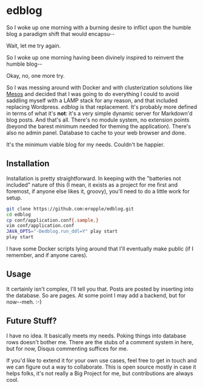 # edblog #

So I woke up one morning with a burning desire to inflict upon the humble blog a paradigm shift that would encapsu--

Wait, let me try again.

So I woke up one morning having been divinely inspired to reinvent the humble blog--

Okay, no, one more try.

So I was messing around with Docker and with clusterization solutions like [Mesos](http://mesosphere.io) and decided that I was going to do everything I could to avoid saddling myself with a LAMP stack for any reason, and that included replacing Wordpress. *edblog* is that replacement. It's probably more defined in terms of what it's **not**: it's a very simple dynamic server for Markdown'd blog posts. And that's all. There's no module system, no extension points (beyond the barest minimum needed for theming the application). There's also no admin panel. Database to cache to your web browser and done.

It's the minimum viable blog for my needs. Couldn't be happier.

## Installation ##

Installation is pretty straightforward. In keeping with the "batteries not included" nature of this (I mean, it exists as a project for me first and foremost, if anyone else likes it, groovy), you'll need to do a little work for setup.

```bash
git clone https://github.com:eropple/edblog.git
cd edblog
cp conf/application.conf{.sample,}
vim conf/application.conf
JAVA_OPTS="-Dedblog.run_ddl=Y" play start
play start
```

I have some Docker scripts lying around that I'll eventually make public (if I remember, and if anyone cares).

## Usage ##

It certainly isn't complex, I'll tell you that. Posts are posted by inserting into the database. So are pages. At some point I may add a backend, but for now--meh. :-)


## Future Stuff? ##

I have no idea. It basically meets my needs. Poking things into database rows doesn't bother me. There are the stubs of a comment system in here, but for now, Disqus commenting suffices for me.

If you'd like to extend it for your own use cases, feel free to get in touch and we can figure out a way to collaborate. This is open source mostly in case it helps folks, it's not really a Big Project for me, but contributions are always cool.
